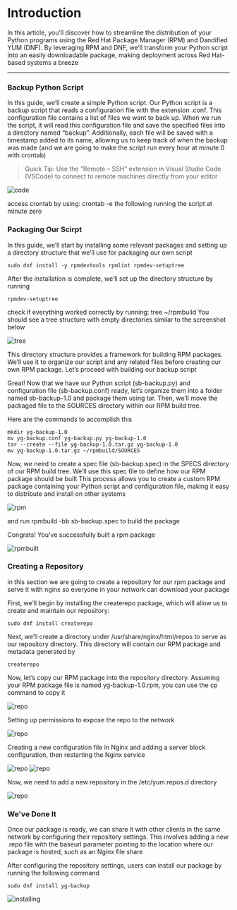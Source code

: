 # Introduction 

In this article, you’ll discover how to streamline the distribution of your Python programs using the Red Hat Package Manager (RPM) and Dandified YUM (DNF). By leveraging RPM and DNF, we’ll transform your Python script into an easily downloadable package, making deployment across Red Hat-based systems a breeze

---

### Backup Python Script

In this guide, we’ll create a simple Python script. Our Python script is a backup script that reads a configuration file with the extension .conf. This configuration file contains a list of files we want to back up. When we run the script, it will read this configuration file and save the specified files into a directory named “backup”. Additionally, each file will be saved with a timestamp added to its name, allowing us to keep track of when the backup was made (and we are going to make the script run every hour at minute 0 with crontab)

> Quick Tip: Use the “Remote – SSH” extension in Visual Studio Code (VSCode) to connect to remote machines directly from your editor

![code](../resources/Packagin%20Python%20Script%20into%20a%20Repository/apppython.png)

access crontab by using: crontab -e
the following running the script at minute zero

### Packaging Our Scirpt

In this guide, we’ll start by installing some relevant packages and setting up a directory structure that we’ll use for packaging our own script

```
sudo dnf install -y rpmdevtools rpmlint rpmdev-setuptree
```

After the installation is complete, we’ll set up the directory structure by running
```
rpmdev-setuptree 
```
check if everything worked correctly by running: tree ~/rpmbuild
You should see a tree structure with empty directories similar to the screenshot below

![tree](../resources/Packagin%20Python%20Script%20into%20a%20Repository/treerpm.png)

This directory structure provides a framework for building RPM packages. We’ll use it to organize our script and any related files before creating our own RPM package. Let’s proceed with building our backup script

Great! Now that we have our Python script (sb-backup.py) and configuration file (sb-backup.conf) ready, let’s organize them into a folder named sb-backup-1.0 and package them using tar. Then, we’ll move the packaged file to the SOURCES directory within our RPM build tree.

Here are the commands to accomplish this
```
mkdir yg-backup-1.0
mv yg-backup.conf yg-backup.py yg-backup-1.0
tar --create --file yg-backup-1.0.tar.gz yg-backup-1.0
mv yg-backup-1.0.tar.gz ~/rpmbuild/SOURCES
```
Now, we need to create a spec file (sb-backup.spec) in the SPECS directory of our RPM build tree. We’ll use this spec file to define how our RPM package should be built
This process allows you to create a custom RPM package containing your Python script and configuration file, making it easy to distribute and install on other systems

![rpm](../resources/Packagin%20Python%20Script%20into%20a%20Repository/rpmbuild.png)

and run rpmbuild -bb sb-backup.spec to build the package

Congrats! You’ve successfully built a rpm package

![rpmbuilt](../resources/Packagin%20Python%20Script%20into%20a%20Repository/rpm.png)

### Creating a Repository
in this section we are going to create a repository for our rpm package and serve it with nginx so everyone in your network can download your package

First, we’ll begin by installing the createrepo package, which will allow us to create and maintain our repository:
```
sudo dnf install createrepo
```
Next, we’ll create a directory under /usr/share/nginx/html/repos to serve as our repository directory. This directory will contain our RPM package and metadata generated by
```
createrepo
```
Now, let’s copy our RPM package into the repository directory. Assuming your RPM package file is named yg-backup-1.0.rpm, you can use the cp command to copy it

![repo](../resources/Packagin%20Python%20Script%20into%20a%20Repository/copying.png)

Setting up permissions to expose the repo to the network

![repo](../resources/Packagin%20Python%20Script%20into%20a%20Repository/firewall.png)

Creating a new configuration file in Nginx and adding a server block configuration, then restarting the Nginx service

![repo](../resources/Packagin%20Python%20Script%20into%20a%20Repository/startingnginx.png)
![repo](../resources/Packagin%20Python%20Script%20into%20a%20Repository/nginx.png)

Now, we need to add a new repository in the /etc/yum.repos.d directory

![repo](../resources/Packagin%20Python%20Script%20into%20a%20Repository/yumrepo.png)

### We've Done It
Once our package is ready, we can share it with other clients in the same network by configuring their repository settings. This involves adding a new .repo file with the baseurl parameter pointing to the location where our package is hosted, such as an Nginx file share

After configuring the repository settings, users can install our package by running the following command
```
sudo dnf install yg-backup
```
![installing](../resources/Packagin%20Python%20Script%20into%20a%20Repository/installapp.png)
